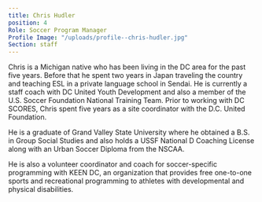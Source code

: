 ```yaml
---
title: Chris Hudler
position: 4
Role: Soccer Program Manager
Profile Image: "/uploads/profile--chris-hudler.jpg"
Section: staff
---
```


Chris is a Michigan native who has been living in the DC area for the past five years. Before that he spent two years in Japan traveling the country and teaching ESL in a private language school in Sendai. He is currently a staff coach with DC United Youth Development and also a member of the U.S. Soccer Foundation National Training Team. Prior to working with DC SCORES, Chris spent five years as a site coordinator with the D.C. United Foundation.

He is a graduate of Grand Valley State University where he obtained a B.S. in Group Social Studies and also holds a USSF National D Coaching License along with an Urban Soccer Diploma from the NSCAA.

He is also a volunteer coordinator and coach for soccer-specific programming with KEEN DC, an organization that provides free one-to-one sports and recreational programming to athletes with developmental and physical disabilities.